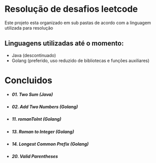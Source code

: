 # Resolução de desafios leetcode

Este projeto esta organizado em sub pastas de acordo com a linguagem utilizada para resolução

## Linguagens utilizadas até o momento:

- Java (descontinuado)
- Golang (preferido, uso reduzido de bibliotecas e funções auxiliares)

# Concluidos

- ##### 01. Two Sum (Java)
- ##### 02. Add Two Numbers (Golang)
- ##### 11. romanToInt (Golang)
- ##### 13. Roman to Integer (Golang)
- ##### 14. Longest Common Prefix (Golang)
- ##### 20. Valid Parentheses
